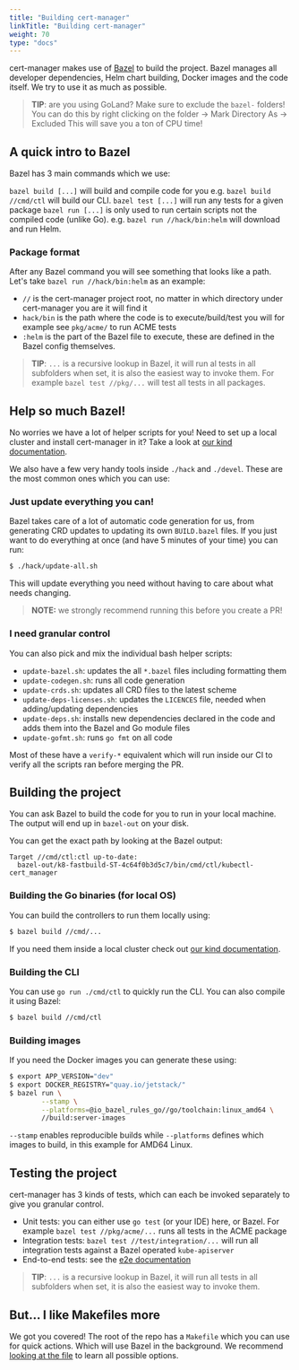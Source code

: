 ```yaml
---
title: "Building cert-manager"
linkTitle: "Building cert-manager"
weight: 70
type: "docs"
---
```


cert-manager makes use of [Bazel](https://bazel.build/) to build the project. 
Bazel manages all developer dependencies, Helm chart building, Docker images and the code itself. 
We try to use it as much as possible.

> **TIP**: are you using GoLand? Make sure to exclude the `bazel-` folders! You can do this by right clicking on the folder -> Mark Directory As -> Excluded
> This will save you a ton of CPU time!

## A quick intro to Bazel

Bazel has 3 main commands which we use:

`bazel build [...]` will build and compile code for you e.g. `bazel build //cmd/ctl` will build our CLI. 
`bazel test [...]` will run any tests for a given package
`bazel run [...]` is only used to run certain scripts not the compiled code (unlike Go). e.g. `bazel run //hack/bin:helm` will download and run Helm.

### Package format

After any Bazel command you will see something that looks like a path.
Let's take `bazel run //hack/bin:helm` as an example:

* `//` is the cert-manager project root, no matter in which directory under cert-manager you are it will find it
* `hack/bin` is the path where the code is to execute/build/test you will for example see `pkg/acme/` to run ACME tests
* `:helm` is the part of the Bazel file to execute, these are defined in the Bazel config themselves.

> **TIP**: `...` is a recursive lookup in Bazel, it will run al tests in all subfolders when set, it is also the easiest way to invoke them.
> For example `bazel test //pkg/...` will test all tests in all packages.

## Help so much Bazel!

No worries we have a lot of helper scripts for you!
Need to set up a local cluster and install cert-manager in it? Take a look at [our kind documentation](../kind/).

We also have a few very handy tools inside `./hack` and `./devel`. These are the most common ones which you can use:

### Just update everything you can!

Bazel takes care of a lot of automatic code generation for us, from generating CRD updates to updating its own `BUILD.bazel` files.
If you just want to do everything at once (and have 5 minutes of your time) you can run:

```bash 
$ ./hack/update-all.sh
```

This will update everything you need without having to care about what needs changing.

> **NOTE:** we strongly recommend running this before you create a PR!

### I need granular control 

You can also pick and mix the individual bash helper scripts:

* `update-bazel.sh`: updates the all `*.bazel` files including formatting them
* `update-codegen.sh`: runs all code generation
* `update-crds.sh`: updates all CRD files to the latest scheme
* `update-deps-licenses.sh`: updates the `LICENCES` file, needed when adding/updating dependencies
* `update-deps.sh`: installs new dependencies declared in the code and adds them into the Bazel and Go module files
* `update-gofmt.sh`: runs `go fmt` on all code

Most of these have a `verify-*` equivalent which will run inside our CI to verify all the scripts ran before merging the PR.

## Building the project

You can ask Bazel to build the code for you to run in your local machine.
The output will end up in `bazel-out` on your disk.

You can get the exact path by looking at the Bazel output:
```
Target //cmd/ctl:ctl up-to-date:
  bazel-out/k8-fastbuild-ST-4c64f0b3d5c7/bin/cmd/ctl/kubectl-cert_manager
```

### Building the Go binaries (for local OS)

You can build the controllers to run them locally using:
```bash
$ bazel build //cmd/...
```
If you need them inside a local cluster check out [our kind documentation](../kind/).

### Building the CLI

You can use `go run ./cmd/ctl` to quickly run the CLI.
You can also compile it using Bazel:
```bash
$ bazel build //cmd/ctl
```

### Building images

If you need the Docker images you can generate these using:
```bash
$ export APP_VERSION="dev"
$ export DOCKER_REGISTRY="quay.io/jetstack/"
$ bazel run \
		--stamp \
		--platforms=@io_bazel_rules_go//go/toolchain:linux_amd64 \
		//build:server-images
```

`--stamp` enables reproducible builds while `--platforms` defines which images to build, in this example for AMD64 Linux.

## Testing the project 

cert-manager has 3 kinds of tests, which can each be invoked separately to give you granular control.

* Unit tests: you can either use `go test` (or your IDE) here, or Bazel. For example `bazel test //pkg/acme/...` runs all tests in the ACME package
* Integration tests: `bazel test //test/integration/...` will run all integration tests against a Bazel operated `kube-apiserver`
* End-to-end tests: see the [e2e documentation](../e2e/)

> **TIP**: `...` is a recursive lookup in Bazel, it will run all tests in all subfolders when set, it is also the easiest way to invoke them.


## But... I like Makefiles more

We got you covered! The root of the repo has a `Makefile` which you can use for quick actions. Which will use Bazel in the background.
We recommend [looking at the file](https://github.com/jetstack/cert-manager/blob/master/Makefile) to learn all possible options.
